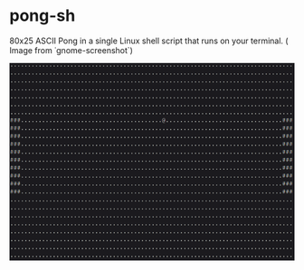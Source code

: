 # pong-sh
80x25 ASCII Pong in a single Linux shell script that runs on your terminal.
( Image from ˙gnome-screenshot`)

![Screenshot](./examples/gameplay.png)
